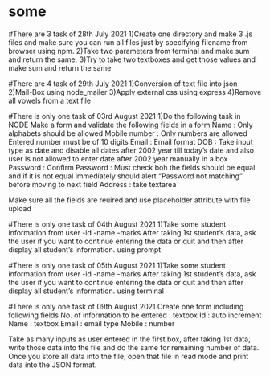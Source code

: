 # some


#There are 3 task of 28th July 2021
1)Create one directory and make 3 .js files and make sure you can run all files just by specifying filename from browser using npm.
2)Take two parameters from terminal and make sum and return the same.
3)Try to take two textboxes and get those values and make sum and return the same



#There are 4 task of 29th July 2021
1)Conversion of text file into json
2)Mail-Box using node_mailer
3)Apply external css using express
4)Remove all vowels from a text file


#There is only one task of 03rd August 2021
1)Do the following task in NODE
Make a form and validate the following fields in a form
Name : Only alphabets should be allowed
Mobile number : Only numbers are allowed Entered number must be of 10 digits
Email : Email format
DOB : Take input type as date and disable all dates after 2002 year till today’s date and also user is not allowed to enter date after 2002 year manually in a box
Password :
Confirm Password : Must check boh the fields should be equal and if it is not equal immediately should alert “Password not matching” before moving to next field
Address : take textarea

Make sure all the fields are reuired and use placeholder attribute
with file upload 



#There is only one task of 04th August 2021
1)Take some student information from user
-id
-name
-marks
After taking 1st student’s data, ask the user if you want to continue entering the data or quit and then after display all student’s information.
using prompt


#There is only one task of 05th August 2021
1)Take some student information from user
-id
-name
-marks
After taking 1st student’s data, ask the user if you want to continue entering the data or quit and then after display all student’s information.
using terminal


#There is only one task of 09th August 2021
Create one form including following fields
No. of information to be entered : textbox
Id : auto increment
Name : textbox
Email : email type
Mobile : number

Take as many inputs as user entered in the first box, after taking 1st data, write those data into the file and do the same for remaining number of data. Once you store all data into the file, open that file in read mode and print data into the JSON format.
